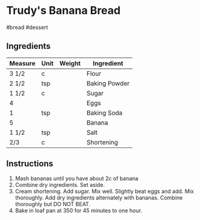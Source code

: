 # Trudy's Banana Bread

#bread #dessert

## Ingredients

Measure | Unit | Weight | Ingredient
--------|------|--------|-----------
3 1/2 | c | | Flour
2 1/2 | tsp | | Baking Powder
1 1/2 | c | | Sugar
4 | | | Eggs
1 | tsp | | Baking Soda
5 | | | Banana
1 1/2 | tsp | | Salt
2/3 | c | | Shortening

## Instructions

1. Mash bananas until you have about 2c of banana
2. Combine dry ingredients. Set aside.
3. Cream shortening. Add sugar. Mix well. Slightly beat eggs and add. Mix thoroughly. Add dry ingredients alternately with bananas. Combine thoroughly but DO NOT BEAT.
4. Bake in loaf pan at 350 for 45 minutes to one hour.
